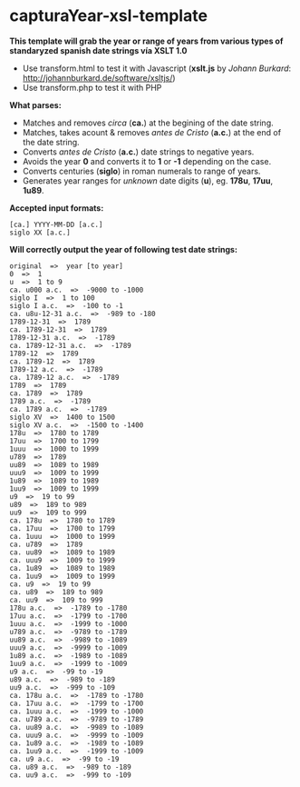 # capturaYear-xsl-template

<b>This template will grab the year or range of years from various types of standaryzed spanish date strings vía XSLT 1.0</b>

* Use transform.html to test it with Javascript (<b>xslt.js</b> by <i>Johann Burkard</i>: http://johannburkard.de/software/xsltjs/)
* Use transform.php to test it with PHP

<b>What parses:</b>

* Matches and removes <i>circa</i> (<b>ca.</b>) at the begining of the date string.
* Matches, takes acount & removes <i>antes de Cristo</i> (<b>a.c.</b>) at the end of the date string.
* Converts <i>antes de Cristo</i> (<b>a.c.</b>) date strings to  negative years.
* Avoids the year <b>0</b> and converts it to <b>1</b> or <b>-1</b> depending on the case.
* Converts centuries (<b>siglo</b>) in roman numerals to range of years.
* Generates year ranges for <i>unknown</i> date digits (<b>u</b>), eg. <b>178u</b>, <b>17uu</b>, <b>1u89</b>.

<b>Accepted input formats:</b>

    [ca.] YYYY-MM-DD [a.c.]
    siglo XX [a.c.]

<b>Will correctly output the year of following test date strings:</b>

    original  =>  year [to year]
    0  =>  1
    u  =>  1 to 9
    ca. u000 a.c.  =>  -9000 to -1000
    siglo I  =>  1 to 100
    siglo I a.c.  =>  -100 to -1
    ca. u8u-12-31 a.c.  =>  -989 to -180
    1789-12-31  =>  1789
    ca. 1789-12-31  =>  1789
    1789-12-31 a.c.  =>  -1789
    ca. 1789-12-31 a.c.  =>  -1789
    1789-12  =>  1789
    ca. 1789-12  =>  1789
    1789-12 a.c.  =>  -1789
    ca. 1789-12 a.c.  =>  -1789
    1789  =>  1789
    ca. 1789  =>  1789
    1789 a.c.  =>  -1789
    ca. 1789 a.c.  =>  -1789
    siglo XV  =>  1400 to 1500
    siglo XV a.c.  =>  -1500 to -1400
    178u  =>  1780 to 1789
    17uu  =>  1700 to 1799
    1uuu  =>  1000 to 1999
    u789  =>  1789
    uu89  =>  1089 to 1989
    uuu9  =>  1009 to 1999
    1u89  =>  1089 to 1989
    1uu9  =>  1009 to 1999
    u9  =>  19 to 99
    u89  =>  189 to 989
    uu9  =>  109 to 999
    ca. 178u  =>  1780 to 1789
    ca. 17uu  =>  1700 to 1799
    ca. 1uuu  =>  1000 to 1999
    ca. u789  =>  1789
    ca. uu89  =>  1089 to 1989
    ca. uuu9  =>  1009 to 1999
    ca. 1u89  =>  1089 to 1989
    ca. 1uu9  =>  1009 to 1999
    ca. u9  =>  19 to 99
    ca. u89  =>  189 to 989
    ca. uu9  =>  109 to 999
    178u a.c.  =>  -1789 to -1780
    17uu a.c.  =>  -1799 to -1700
    1uuu a.c.  =>  -1999 to -1000
    u789 a.c.  =>  -9789 to -1789
    uu89 a.c.  =>  -9989 to -1089
    uuu9 a.c.  =>  -9999 to -1009
    1u89 a.c.  =>  -1989 to -1089
    1uu9 a.c.  =>  -1999 to -1009
    u9 a.c.  =>  -99 to -19
    u89 a.c.  =>  -989 to -189
    uu9 a.c.  =>  -999 to -109
    ca. 178u a.c.  =>  -1789 to -1780
    ca. 17uu a.c.  =>  -1799 to -1700
    ca. 1uuu a.c.  =>  -1999 to -1000
    ca. u789 a.c.  =>  -9789 to -1789
    ca. uu89 a.c.  =>  -9989 to -1089
    ca. uuu9 a.c.  =>  -9999 to -1009
    ca. 1u89 a.c.  =>  -1989 to -1089
    ca. 1uu9 a.c.  =>  -1999 to -1009
    ca. u9 a.c.  =>  -99 to -19
    ca. u89 a.c.  =>  -989 to -189
    ca. uu9 a.c.  =>  -999 to -109
